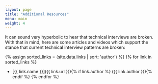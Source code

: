 ```yaml
---
layout: page
title: "Additional Resources"
menu: main
weight: 4
---
```


It can sound very hyperbolic to hear that technical interviews are broken. With
that in mind, here are some articles and videos which support the stance that
current technical interview patterns are broken:

{% assign sorted_links = (site.data.links | sort: 'author') %}
{% for link in sorted_links %}
- [{{ link.name }}]({{ link.url }}){% if link.author %} ({{ link.author }}){% endif %}
{% endfor %}

